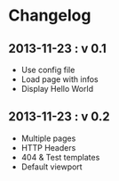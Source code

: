 Changelog
===========

2013-11-23 : v 0.1
---

* Use config file
* Load page with infos
* Display Hello World

2013-11-23 : v 0.2
---

* Multiple pages
* HTTP Headers
* 404 & Test templates
* Default viewport